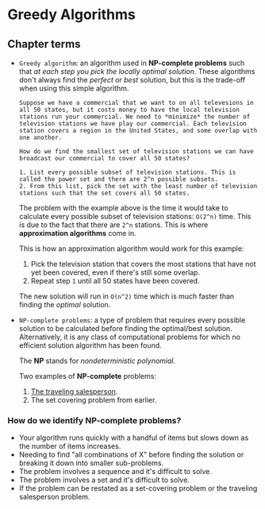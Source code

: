 # Greedy Algorithms

## Chapter terms

* `Greedy algorithm`: an algorithm used in **NP-complete problems** such that *at each step you pick the locally optimal solution*. These algorithms don't always find the *perfect* or *best* solution, but this is the trade-off when using this simple algorithm.

      Suppose we have a commercial that we want to on all televesions in all 50 states, but it costs money to have the local television stations run your commercial. We need to *minimize* the number of television stations we have play our commercial. Each television station covers a region in the United States, and some overlap with one another.

      How do we find the smallest set of television stations we can have broadcast our commercial to cover all 50 states?

      1. List every possible subset of television stations. This is called the power set and there are 2^n possible subsets.
      2. From this list, pick the set with the least number of television stations such that the set covers all 50 states.

  The problem with the example above is the time it would take to calculate every possible subset of television stations: `O(2^n)` time. This is due to the fact that there are `2^n` stations. This is where **approximation algorithms** come in.

  This is how an approximation algorithm would work for this example:

  1. Pick the television station that covers the most stations that have not yet been covered, even if there's still some overlap.
  2. Repeat step `1` until all 50 states have been covered.

  The new solution will run in `O(n^2)` time which is much faster than finding the *optimal* solution.

* `NP-complete problems`: a type of problem that requires every possible solution to be calculated before finding the optimal/best solution. Alternatively, it is any class of computational problems for which no efficient solution algorithm has been found.

  The **NP** stands for *nondeterministic polynomial*.

  Two examples of **NP-complete** problems:

  1. [The traveling salesperson](https://en.wikipedia.org/wiki/Travelling_salesman_problem).
  2. The set covering problem from earlier.

### How do we identify **NP-complete** problems?

* Your algorithm runs quickly with a handful of items but slows down as the number of items increases.
* Needing to find "all combinations of X" before finding the solution or breaking it down into smaller sub-problems.
* The problem involves a sequence and it's difficult to solve.
* The problem involves a set and it's difficult to solve.
* If the problem can be restated as a set-covering problem or the traveling salesperson problem.
